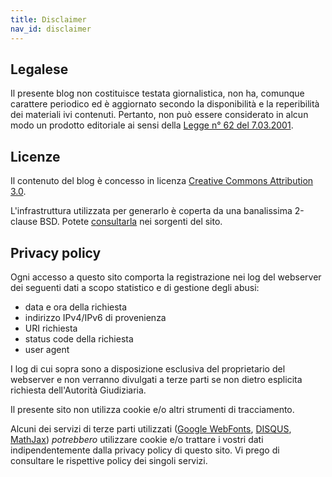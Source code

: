 ```yaml
---
title: Disclaimer
nav_id: disclaimer
---
```


Legalese
--------

Il presente blog non costituisce testata giornalistica, non ha, comunque
carattere periodico ed è aggiornato secondo la disponibilità e la reperibilità
dei materiali ivi contenuti. Pertanto, non può essere considerato in alcun
modo un prodotto editoriale ai sensi della [Legge n° 62 del
7.03.2001][62/2001].


Licenze
-------

Il contenuto del blog è concesso in licenza [Creative Commons Attribution
3.0][CC-BY-3.0].

L'infrastruttura utilizzata per generarlo è coperta da una banalissima
2-clause BSD. Potete [consultarla][LICENSE] nei sorgenti del sito.


Privacy policy
--------------

Ogni accesso a questo sito comporta la registrazione nei log del webserver dei
seguenti dati a scopo statistico e di gestione degli abusi:

  * data e ora della richiesta
  * indirizzo IPv4/IPv6 di provenienza
  * URI richiesta
  * status code della richiesta
  * user agent

I log di cui sopra sono a disposizione esclusiva del proprietario del
webserver e non verranno divulgati a terze parti se non dietro esplicita
richiesta dell'Autorità Giudiziaria.

Il presente sito non utilizza cookie e/o altri strumenti di tracciamento.

Alcuni dei servizi di terze parti utilizzati ([Google WebFonts][webfonts],
[DISQUS][], [MathJax][]) *potrebbero* utilizzare cookie e/o trattare i vostri
dati indipendentemente dalla privacy policy di questo sito. Vi prego di
consultare le rispettive policy dei singoli servizi.


[62/2001]: http://www.camera.it/parlam/leggi/01062l.htm
[CC-BY-3.0]: http://creativecommons.org/licenses/by/3.0/it/deed.it
[GPLv3]: http://www.gnu.org/licenses/gpl.html
[kramdown]: http://kramdown.rubyforge.org/
[webfonts]: http://www.google.com/webfonts
[DISQUS]: http://www.disqus.com/
[MathJax]: http://www.mathjax.org/
[LICENSE]: https://github.com/rfc1459/newblog/blob/master/LICENSE
